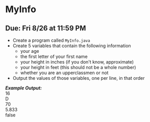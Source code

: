 # MyInfo

## Due: Fri 8/26 at 11:59 PM

- Create a program called `MyInfo.java`
- Create 5 variables that contain the following information
  - your age
  - the first letter of your first name
  - your height in inches (if you don't know, approximate)
  - your height in feet (this should not be a whole number)
  - whether you are an upperclassmen or not
- Output the values of those variables, one per line, in that order

***Example Output:***\
16\
D\
70\
5.833\
false
